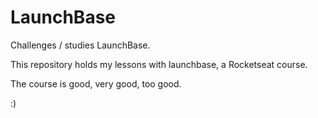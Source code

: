 # LaunchBase

Challenges / studies LaunchBase.

This repository holds my lessons with launchbase, a Rocketseat course.

The course is good, very good, too good.

:)

